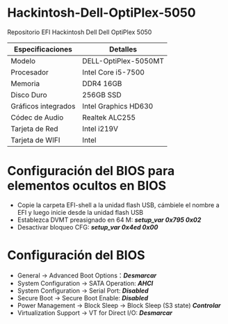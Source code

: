 # Hackintosh-Dell-OptiPlex-5050
Repositorio EFI Hackintosh  Dell Dell OptiPlex 5050



| Especificaciones    | Detalles               |
| ------------------- |------------------------|
| Modelo              | DELL-OptiPlex-5050MT   |
| Procesador          | Intel Core i5-7500     |
| Memoria             | DDR4 16GB              |
| Disco Duro          | 256GB SSD              |
| Gráficos integrados | Intel Graphics HD630   |
| Códec de Audio      | Realtek ALC255         |
| Tarjeta de Red      | Intel i219V            |
| Tarjeta de WIFI     | Intel                  |

# Configuración del BIOS para elementos ocultos en BIOS
* Copie la carpeta EFI-shell a la unidad flash USB, cámbiele el nombre a EFI y luego inicie desde la unidad flash USB
* Establezca DVMT preasignado en 64 M:
  ***setup_var 0x795 0x02***
* Desactivar bloqueo CFG:
  ***setup_var 0x4ed 0x00***

# Configuración del BIOS
* General → Advanced Boot Options：***Desmarcar***
* System Configuration → SATA Operation: ***AHCI***
* System Configuration → Serial Port: ***Disabled***
* Secure Boot → Secure Boot Enable: ***Disabled***
* Power Management → Block Sleep → Block Sleep (S3 state) ***Controlar***
* Virtualization Support → VT for Direct I/O: ***Desmarcar***
